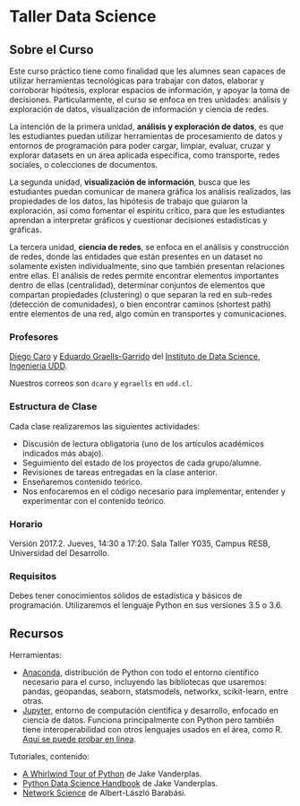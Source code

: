 # Taller Data Science

## Sobre el Curso

Este curso práctico tiene como finalidad que les alumnes sean capaces de utilizar herramientas tecnológicas   para   trabajar   con   datos,   elaborar   y   corroborar   hipótesis,   explorar   espacios   de información,   y   apoyar   la   toma   de   decisiones.   Particularmente,   el   curso   se   enfoca   en   tres   unidades: análisis y exploración de datos, visualización de información y ciencia de redes. 
 
La intención de la primera unidad, **análisis y exploración de datos**, es que les   estudiantes puedan utilizar herramientas de procesamiento de datos y entornos de   programación para poder cargar, limpiar, evaluar, cruzar y explorar datasets en un   área aplicada específica, como transporte, redes sociales, o colecciones de documentos. 

La segunda unidad, **visualización de información**, busca que les estudiantes puedan comunicar de manera gráfica los análisis realizados, las propiedades de los datos, las hipótesis de trabajo que guiaron la exploración, así como fomentar el espíritu crítico,   para que les estudiantes aprendan a interpretar gráficos y cuestionar decisiones estadísticas y gráficas. 

La tercera unidad, **ciencia de redes**, se enfoca en el análisis y construcción de redes,   donde las entidades que están presentes en un dataset no solamente existen individualmente, sino que también presentan relaciones entre ellas. El análisis de redes permite encontrar elementos importantes dentro de ellas (centralidad), determinar conjuntos de elementos que compartan propiedades (clustering) o que separan la red en sub-redes (detección de comunidades), o bien encontrar caminos (shortest path) entre elementos de una red, algo común en transportes y comunicaciones. 

### Profesores

[Diego Caro](http://spacetime.cl) y [Eduardo Graells-Garrido](http://datagramas.cl) del [Instituto de Data Science](http://datascience.udd.cl), [Ingeniería UDD](http://ingenieria.udd.cl). 

Nuestros correos son ```dcaro``` y ```egraells``` en ```udd.cl```.

### Estructura de Clase

Cada clase realizaremos las siguientes actividades:

  * Discusión de lectura obligatoria (uno de los artículos académicos indicados más abajo).
  * Seguimiento del estado de los proyectos de cada grupo/alumne.
  * Revisiones de tareas entregadas en la clase anterior.
  * Enseñaremos contenido teórico.
  * Nos enfocaremos en el código necesario para implementar, entender y experimentar con el contenido teórico. 

### Horario

Versión 2017.2. Jueves, 14:30 a 17:20. Sala Taller Y035, Campus RESB, Universidad del Desarrollo. 

### Requisitos

Debes tener conocimientos sólidos de estadística y básicos de programación. Utilizaremos el lenguaje Python en sus versiones 3.5 o 3.6.

## Recursos

Herramientas:

  * [Anaconda](https://www.continuum.io/downloads), distribución de Python con todo el entorno científico necesario para el curso, incluyendo las bibliotecas que usaremos: pandas, geopandas, seaborn, statsmodels, networkx, scikit-learn, entre otras.
  * [Jupyter](http://jupyter.org/), entorno de computación científica y desarrollo, enfocado en ciencia de datos. Funciona principalmente con Python pero también tiene interoperabilidad con otros lenguajes usados en el área, como R. [Aquí se puede probar en línea](https://try.jupyter.org/).

Tutoriales, contenido:

  * [A Whirlwind Tour of Python](https://github.com/jakevdp/WhirlwindTourOfPython) de Jake Vanderplas.
  * [Python Data Science Handbook](https://github.com/jakevdp/PythonDataScienceHandbook) de Jake Vanderplas.
  * [Network Science](http://barabasi.com/networksciencebook/) de Albert-László Barabási.